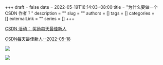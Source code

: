 +++ 
draft = false
date = 2022-05-19T16:14:03+08:00
title = "为什么要做一个 CSDN 作者？"
description = ""
slug = ""
authors = []
tags = []
categories = []
externalLink = ""
series = []
+++

[CSDN 活动： 奖励每天最佳新人](https://bbs.csdn.net/topics/605776555)

[CSDN每天最佳新人--2022-05-18](https://bbs.csdn.net/topics/606684636?utm_medium=notify.im.blog_newcommer_rank.a&username=ccviolett)

![](https://ccviolett-1307804825.cos.ap-shanghai.myqcloud.com/img/202205191619399.png)

![](https://ccviolett-1307804825.cos.ap-shanghai.myqcloud.com/img/202205191619117.png)
